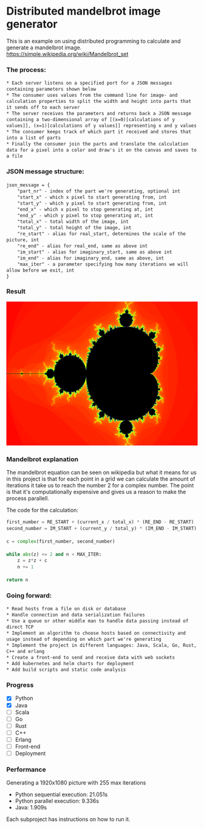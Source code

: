 # Distributed mandelbrot image generator

This is an example on using distributed programming to calculate and generate a mandelbrot image.
https://simple.wikipedia.org/wiki/Mandelbrot_set

### The process:
    * Each server listens on a specified port for a JSON messages containing parameters shown below
    * The consumer uses values from the command line for image- and calculation properties to split the width and height into parts that it sends off to each server
    * The server receives the parameters and returns back a JSON message containing a two-dimensional array of [(x=0)[calculations of y values]], (x=1)[calculations of y values]] representing x and y values
    * The consumer keeps track of which part it received and stores that into a list of parts
    * Finally the consumer join the parts and translate the calculation data for a pixel into a color and draw's it on the canvas and saves to a file
    

### JSON message structure:
    json_message = {
	   	"part_nr" - index of the part we're generating, optional int
		"start_x" - which x pixel to start generating from, int
		"start_y" - which y pixel to start generating from, int
		"end_x" - which x pixel to stop generating at, int
		"end_y" - which y pixel to stop generating at, int
		"total_x" - total width of the image, int
		"total_y" - total height of the image, int
		"re_start" - alias for real_start, determines the scale of the picture, int
		"re_end" - alias for real_end, same as above int
		"im_start" - alias for imaginary_start, same as above int
		"im_end" - alias for imaginary_end, same as above, int
		"max_iter" - a parameter specifying how many iterations we will allow before we exit, int
    }
    
### Result
![alt text](https://github.com/frodrok/mandelbrot-image-generator/raw/master/result/output-distributed.png "The result")

### Mandelbrot explanation
The mandelbrot equation can be seen on wikipedia but what it means for us in this project is that for each point in a grid we can calculate the amount of iterations it take us to reach the number 2 for a complex number. The point is that it's computationally expensive and gives us a reason to make the process parallell.

The code for the calculation:
```python
first_number = RE_START + (current_x / total_x) * (RE_END - RE_START)
second_number = IM_START + (current_y / total_y) * (IM_END - IM_START)

c = complex(first_number, second_number)

while abs(z) <= 2 and n < MAX_ITER:
	z = z*z + c
	n += 1
	
return n

```

### Going forward:
    * Read hosts from a file on disk or database
    * Handle connection and data serialization failures
    * Use a queue or other middle man to handle data passing instead of direct TCP
    * Implement an algorithm to choose hosts based on connectivity and usage instead of depending on which part we're generating
    * Implement the project in different languages: Java, Scala, Go, Rust, C++ and erlang
    * Create a front-end to send and receive data with web sockets
    * Add kubernetes and helm charts for deployment
    * Add build scripts and static code analysis

### Progress
- [x] Python
- [x] Java
- [ ] Scala
- [ ] Go
- [ ] Rust
- [ ] C++
- [ ] Erlang
- [ ] Front-end
- [ ] Deployment

### Performance
Generating a 1920x1080 picture with 255 max iterations
* Python sequential execution: 21.051s
* Python parallel execution: 9.336s
* Java: 1.909s    
   
Each subproject has instructions on how to run it.